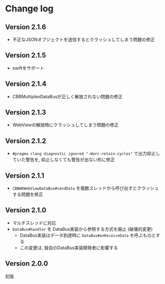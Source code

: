 # Change log


## Version 2.1.6
- 不正なJSONオブジェクトを送信するとクラッシュしてしまう問題の修正

## Version 2.1.5
- swiftをサポート

## Version 2.1.4
- CBBMultiplexDataBusが正しく解放されない問題の修正

## Version 2.1.3
- WebViewの解放時にクラッシュしてしまう問題の修正

## Version 2.1.2
- `#pragma clang diagnostic ignored "-Warc-retain-cycles"` で出力抑止していた警告を, 抑止しなくても警告が出ない形に修正

## Version 2.1.1
- `CBBWKWebViewDataBus#sendData` を複数スレッドから呼び出すとクラッシュする問題を修正

## Version 2.1.0
- マルチスレッドに対応
- `DataBus#handler` を DataBus実装から参照する方式を廃止 (破壊的変更)
  - DataBus実装はデータ到達時に `DataBus#onReceiveData` を呼ぶものとする
  - この変更は, 独自のDataBus実装開発者に影響する

## Version 2.0.0
初版
